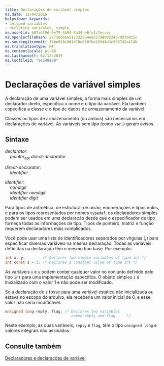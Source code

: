 ```yaml
---
title: Declarações de variável simples
ms.date: 11/04/2016
helpviewer_keywords:
- untyped variables
- declaring variables, simple
ms.assetid: b07adf9d-9e79-4b64-8a34-e6fe1c7eccec
ms.openlocfilehash: 27710dabe512332564ee557a9d022457d9fddc5c
ms.sourcegitcommit: f4be868c0d1d78e550fba105d4d3c993743a1f4b
ms.translationtype: HT
ms.contentlocale: pt-BR
ms.lasthandoff: 02/12/2019
ms.locfileid: "56149980"
---
```

# <a name="simple-variable-declarations"></a>Declarações de variável simples

A declaração de uma variável simples, a forma mais simples de um declarador direto, especifica o nome e o tipo da variável. Ela também especifica a classe e o tipo de dados de armazenamento da variável.

Classes ou tipos de armazenamento (ou ambos) são necessários em declarações de variável. As variáveis sem tipo (como `var;`) geram avisos.

## <a name="syntax"></a>Sintaxe

*declarator*:<br/>
&nbsp;&nbsp;&nbsp;&nbsp;*pointer*<sub>opt</sub> *direct-declarator*

*direct-declarator*:<br/>
&nbsp;&nbsp;&nbsp;&nbsp;*identifier*

*identifier*:<br/>
&nbsp;&nbsp;&nbsp;&nbsp;*nondigit*<br/>
&nbsp;&nbsp;&nbsp;&nbsp;*identifier* *nondigit*<br/>
&nbsp;&nbsp;&nbsp;&nbsp;*identifier* *digit*

Para tipos de aritmética, de estrutura, de união, enumerações e tipos nulos, e para os tipos representados por nomes `typedef`, os declaradores simples podem ser usados em uma declaração desde que o especificador de tipo forneça todas as informações de tipo. Tipos de ponteiro, matriz e função requerem declaradores mais complicados.

Você pode usar uma lista de identificadores separados por vírgulas (**,**) para especificar diversas variáveis na mesma declaração. Todas as variáveis definidas na declaração têm o mesmo tipo base. Por exemplo:

```C
int x, y;        /* Declares two simple variables of type int */
int const z = 1; /* Declares a constant value of type int */
```

As variáveis `x` e `y` podem conter qualquer valor no conjunto definido pelo tipo `int` para uma implementação específica. O objeto simples `z` é inicializado com o valor 1 e não pode ser modificado.

Se a declaração de `z` fosse para uma variável estática não inicializada ou estava no escopo do arquivo, ela receberia um valor inicial de 0, e esse valor não seria modificável.

```C
unsigned long reply, flag; /* Declares two variables
                              named reply and flag     */
```

Neste exemplo, as duas variáveis, `reply` e `flag`, têm o tipo `unsigned long` e valores integrais não assinados.

## <a name="see-also"></a>Consulte também

[Declaradores e declarações de variável](../c-language/declarators-and-variable-declarations.md)
